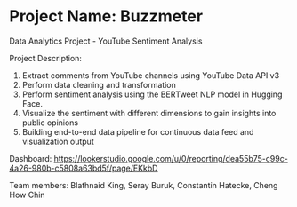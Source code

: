 # Project Name: Buzzmeter
Data Analytics Project - YouTube Sentiment Analysis

Project Description: 
1. Extract comments from YouTube channels using YouTube Data API v3
2. Perform data cleaning and transformation
3. Perform sentiment analysis using the BERTweet NLP model in Hugging Face.
4. Visualize the sentiment with different dimensions to gain insights into public opinions
5. Building end-to-end data pipeline for continuous data feed and visualization output

Dashboard: 
https://lookerstudio.google.com/u/0/reporting/dea55b75-c99c-4a26-980b-c5808a63bd5f/page/EKkbD

Team members: Blathnaid King, Seray Buruk, Constantin Hatecke, Cheng How Chin


